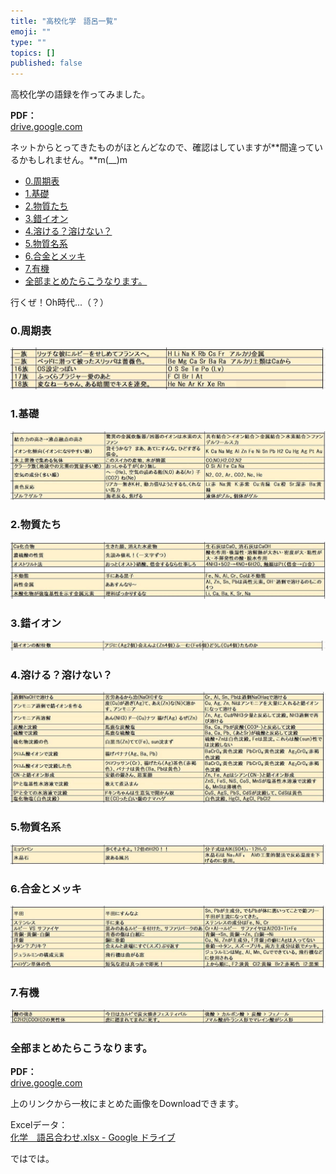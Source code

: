 ```yaml
---
title: "高校化学　語呂一覧"
emoji: ""
type: ""
topics: []
published: false
---
```


高校化学の語録を作ってみました。

**PDF：**  
[drive.google.com](https://drive.google.com/open?id=15k0FlWFEShRFhcrs7EjNKj9L-9wRnBUq)
  
  
ネットからとってきたものがほとんどなので、確認はしていますが**間違っているかもしれません。**m(\_\_)m  
  
* [0.周期表](#0周期表)
* [1.基礎](#1基礎)
* [2.物質たち](#2物質たち)
* [3.錯イオン](#3錯イオン)
* [4.溶ける？溶けない？](#4溶ける溶けない)
* [5.物質名系](#5物質名系)
* [6.合金とメッキ](#6合金とメッキ)
* [7.有機](#7有機)
* [全部まとめたらこうなります。](#全部まとめたらこうなります)

  
行くぜ！Oh時代...（？）

### 0.周期表

![f:id:pythonjacascript:20191003005618j:plain](/images/ppythonjacascript2019100320191003005618.jpg "f:id:pythonjacascript:20191003005618j:plain")  

### 1.基礎

![f:id:pythonjacascript:20191003005628j:plain](/images/ppythonjacascript2019100320191003005628.jpg "f:id:pythonjacascript:20191003005628j:plain")  

### 2.物質たち

![f:id:pythonjacascript:20191003005637j:plain](/images/ppythonjacascript2019100320191003005637.jpg "f:id:pythonjacascript:20191003005637j:plain")  

### 3.錯イオン

![f:id:pythonjacascript:20191003005646j:plain](/images/ppythonjacascript2019100320191003005646.jpg "f:id:pythonjacascript:20191003005646j:plain")  

### 4.溶ける？溶けない？

![f:id:pythonjacascript:20191003005655j:plain](/images/ppythonjacascript2019100320191003005655.jpg "f:id:pythonjacascript:20191003005655j:plain")  

### 5.物質名系

![f:id:pythonjacascript:20191003005706j:plain](/images/ppythonjacascript2019100320191003005706.jpg "f:id:pythonjacascript:20191003005706j:plain")  

### 6.合金とメッキ

![f:id:pythonjacascript:20191003005716j:plain](/images/ppythonjacascript2019100320191003005716.jpg "f:id:pythonjacascript:20191003005716j:plain")  

### 7.有機

![f:id:pythonjacascript:20191003010152j:plain](/images/ppythonjacascript2019100320191003010152.jpg "f:id:pythonjacascript:20191003010152j:plain")

### 全部まとめたらこうなります。

**PDF：**  
[drive.google.com](https://drive.google.com/open?id=15k0FlWFEShRFhcrs7EjNKj9L-9wRnBUq)

上のリンクから一枚にまとめた画像をDownloadできます。  
  
Excelデータ：  
[化学＿語呂合わせ.xlsx - Google ドライブ](https://drive.google.com/open?id=1NrQ2od9%5F-O6LDGlmXoQbQBSGR01AScXW)  

ではでは。